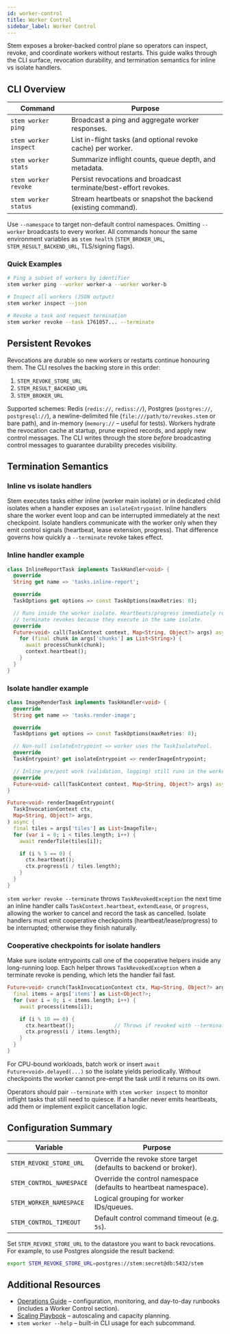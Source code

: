 ```yaml
---
id: worker-control
title: Worker Control
sidebar_label: Worker Control
---
```


Stem exposes a broker-backed control plane so operators can inspect, revoke, and
coordinate workers without restarts. This guide walks through the CLI surface,
revocation durability, and termination semantics for inline vs isolate handlers.

## CLI Overview

| Command | Purpose |
| ------- | ------- |
| `stem worker ping` | Broadcast a ping and aggregate worker responses. |
| `stem worker inspect` | List in-flight tasks (and optional revoke cache) per worker. |
| `stem worker stats` | Summarize inflight counts, queue depth, and metadata. |
| `stem worker revoke` | Persist revocations and broadcast terminate/best-effort revokes. |
| `stem worker status` | Stream heartbeats or snapshot the backend (existing command). |

Use `--namespace` to target non-default control namespaces. Omitting `--worker`
broadcasts to every worker. All commands honour the same environment variables as
`stem health` (`STEM_BROKER_URL`, `STEM_RESULT_BACKEND_URL`, TLS/signing flags).

### Quick Examples

```bash
# Ping a subset of workers by identifier
stem worker ping --worker worker-a --worker worker-b

# Inspect all workers (JSON output)
stem worker inspect --json

# Revoke a task and request termination
stem worker revoke --task 1761057... --terminate
```

## Persistent Revokes

Revocations are durable so new workers or restarts continue honouring them. The
CLI resolves the backing store in this order:

1. `STEM_REVOKE_STORE_URL`
2. `STEM_RESULT_BACKEND_URL`
3. `STEM_BROKER_URL`

Supported schemes: Redis (`redis://`, `rediss://`), Postgres (`postgres://`,
`postgresql://`), a newline-delimited file (`file:///path/to/revokes.stem` or
bare path), and in-memory (`memory://` – useful for tests). Workers hydrate the
revocation cache at startup, prune expired records, and apply new control
messages. The CLI writes through the store *before* broadcasting control
messages to guarantee durability precedes visibility.

## Termination Semantics

### Inline vs isolate handlers

Stem executes tasks either inline (worker main isolate) or in dedicated child
isolates when a handler exposes an `isolateEntrypoint`. Inline handlers share the
worker event loop and can be interrupted immediately at the next checkpoint.
Isolate handlers communicate with the worker only when they emit control signals
(heartbeat, lease extension, progress). That difference governs how quickly a
`--terminate` revoke takes effect.

### Inline handler example

```dart title="tasks/inline_report_task.dart"
class InlineReportTask implements TaskHandler<void> {
  @override
  String get name => 'tasks.inline-report';

  @override
  TaskOptions get options => const TaskOptions(maxRetries: 0);

  // Runs inside the worker isolate. Heartbeats/progress immediately respect
  // terminate revokes because they execute in the same isolate.
  @override
  Future<void> call(TaskContext context, Map<String, Object?> args) async {
    for (final chunk in args['chunks'] as List<String>) {
      await processChunk(chunk);
      context.heartbeat();
    }
  }
}
```

### Isolate handler example

```dart title="tasks/image_render_task.dart"
class ImageRenderTask implements TaskHandler<void> {
  @override
  String get name => 'tasks.render-image';

  @override
  TaskOptions get options => const TaskOptions(maxRetries: 0);

  // Non-null isolateEntrypoint => worker uses the TaskIsolatePool.
  @override
  TaskEntrypoint? get isolateEntrypoint => renderImageEntrypoint;

  // Inline pre/post work (validation, logging) still runs in the worker isolate.
  @override
  Future<void> call(TaskContext context, Map<String, Object?> args) async {}
}

Future<void> renderImageEntrypoint(
  TaskInvocationContext ctx,
  Map<String, Object?> args,
) async {
  final tiles = args['tiles'] as List<ImageTile>;
  for (var i = 0; i < tiles.length; i++) {
    await renderTile(tiles[i]);

    if (i % 5 == 0) {
      ctx.heartbeat();
      ctx.progress(i / tiles.length);
    }
  }
}
```

`stem worker revoke --terminate` throws `TaskRevokedException` the next time an
inline handler calls `TaskContext.heartbeat`, `extendLease`, or `progress`,
allowing the worker to cancel and record the task as cancelled. Isolate handlers
must emit cooperative checkpoints (heartbeat/lease/progress) to be interrupted;
otherwise they finish naturally.

### Cooperative checkpoints for isolate handlers

Make sure isolate entrypoints call one of the cooperative helpers inside any
long-running loop. Each helper throws `TaskRevokedException` when a terminate
revoke is pending, which lets the handler fail fast.

```dart title="tasks/crunch.dart"
Future<void> crunch(TaskInvocationContext ctx, Map<String, Object?> args) async {
  final items = args['items'] as List<Object?>;
  for (var i = 0; i < items.length; i++) {
    await process(items[i]);

    if (i % 10 == 0) {
      ctx.heartbeat();             // Throws if revoked with --terminate
      ctx.progress(i / items.length);
    }
  }
}
```

For CPU-bound workloads, batch work or insert `await Future<void>.delayed(...)`
so the isolate yields periodically. Without checkpoints the worker cannot
pre-empt the task until it returns on its own.

Operators should pair `--terminate` with `stem worker inspect` to monitor
inflight tasks that still need to quiesce. If a handler never emits heartbeats,
add them or implement explicit cancellation logic.

## Configuration Summary

| Variable | Purpose |
| --- | --- |
| `STEM_REVOKE_STORE_URL` | Override the revoke store target (defaults to backend or broker). |
| `STEM_CONTROL_NAMESPACE` | Override the control namespace (defaults to heartbeat namespace). |
| `STEM_WORKER_NAMESPACE` | Logical grouping for worker IDs/queues. |
| `STEM_CONTROL_TIMEOUT` | Default control command timeout (e.g. `5s`). |

Set `STEM_REVOKE_STORE_URL` to the datastore you want to back revocations. For
example, to use Postgres alongside the result backend:

```bash
export STEM_REVOKE_STORE_URL=postgres://stem:secret@db:5432/stem
```

## Additional Resources

- [Operations Guide](./operations-guide.md) – configuration, monitoring, and
  day-to-day runbooks (includes a Worker Control section).
- [Scaling Playbook](./scaling-playbook.md) – autoscaling and capacity planning.
- `stem worker --help` – built-in CLI usage for each subcommand.
